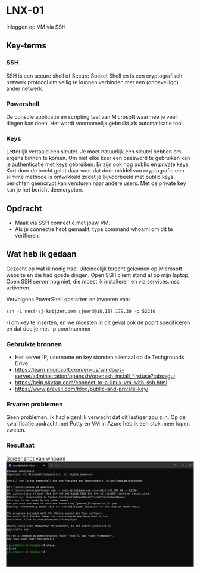 # LNX-01
Inloggen op VM via SSH

## Key-terms
### SSH
SSH is een secure shell of Secure Socket Shell en is een cryptografisch netwerk protocol om veilig te kunnen verbinden met een (onbeveiligd) ander netwerk.

### Powershell
De console applicatie en scripting taal van Microsoft waarmee je veel dingen kan doen. Het wordt voornamelijk gebruikt als automatisatie tool. 

### Keys
Letterlijk vertaald een sleutel. Je moet natuurlijk een sleutel hebben om ergens binnen te komen. Om niet elke keer een password te gebruiken kan je authenticatie met keys gebruiken. 
Er zijn ook nog public en private keys. Kort door de bocht geldt daar voor dat door middel van cryptografie een slimme methode is ontwikkeld zodat je bijvoorbeeld met public keys berichten geencrypt kan versturen naar andere users. Met de private key kan je het bericht deencrypten. 

## Opdracht
- Maak via SSH connectie met jouw VM.
- Als je connectie hebt gemaakt, type command whoami om dit te verifieren.

## Wat heb ik gedaan

Gezocht op wat ik nodig had. Uiteindelijk terecht gekomen op Microsoft website en die had goede dingen. Open SSH client stond al op mijn laptop, Open SSH server nog niet, die moest ik installeren en via services.msc activeren. 

Vervolgens PowerShell opstarten en invoeren van:

`ssh -i nest-sj-keijzer.pem sjoerd@18.157.179.30 -p 52210`

-i om key te inserten, en we moesten in dit geval ook de poort specificeren en dat doe je met -p poortnummer

### Gebruikte bronnen
- Het server IP, username en key stonden allemaal op de Techgrounds Drive.
- https://learn.microsoft.com/en-us/windows-server/administration/openssh/openssh_install_firstuse?tabs=gui
- https://help.skytap.com/connect-to-a-linux-vm-with-ssh.html
- https://www.preveil.com/blog/public-and-private-key/

### Ervaren problemen
Geen problemen, ik had eigenlijk verwacht dat dit lastiger zou zijn. Op de kwalificatie opdracht met Putty en VM in Azure heb ik een stuk meer lopen zweten. 

### Resultaat

Screenshot van whoami
![Screenshot 1](https://github.com/techgrounds/techgrounds-SjoerdKeijzer/blob/main/00_includes/LNX-01_whoami.png)
